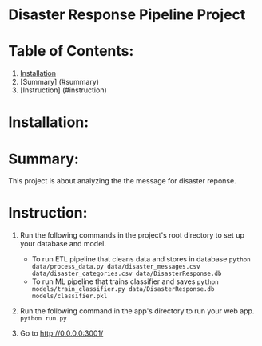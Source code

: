 # Disaster Response Pipeline Project

# Table of Contents:

1. [Installation](#installation)
2. [Summary] (#summary)
3. [Instruction] (#instruction)








# Installation:









# Summary:

This project is about analyzing the the message for disaster reponse.








# Instruction:

1. Run the following commands in the project's root directory to set up your database and model.

    - To run ETL pipeline that cleans data and stores in database
        `python data/process_data.py data/disaster_messages.csv data/disaster_categories.csv data/DisasterResponse.db`
    - To run ML pipeline that trains classifier and saves
        `python models/train_classifier.py data/DisasterResponse.db models/classifier.pkl`

2. Run the following command in the app's directory to run your web app.
    `python run.py`

3. Go to http://0.0.0.0:3001/



